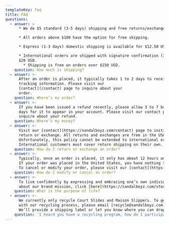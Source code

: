 ```yaml
---
templateKey: faq
title: FAQ
questions:
  - answer: >
      * We do $5 standard (3-5 days) shipping and free returns/exchanges on all domestic USA orders.

      * All orders above $100 have the option for free shipping.

      * Express (1-3 days) domestic shipping is available for $12.50 USD.

      * International orders are shipped with signature confirmation (3-5 day) for
      $20 USD.
        * Shipping is free on orders over $150 USD.
    question: How much is shipping?
  - answer: >-
      After an order is placed, it typically takes 1 to 2 days to receive
      tracking information. Please visit our
      [contact](/contact) page to inquire about your
      order.
    question: Where’s my order?
  - answer: >-
      If you have been issued a refund recently, please allow 3 to 7 business
      days for it to appear in your account. Please visit our contact page to
      inquire about your refund.
    question: Where’s my money?
  - answer: >-
      Visit our [contact](https://sandalboyz.com/contact) page to initiate a
      return or exchange. All returns and exchanges are free in the USA – we cover return shipping.
      Unfortunately, this policy cannot be extended to international orders.
      International customers must cover return shipping on their own.
    question: How do I return or exchange an order?
  - answer: >-
      Typically, once an order is placed, it only has about 12 hours until it becomes unchangeable.
      If your order was placed in the United States, you have nothing to fear since returns are 100% free.
      To cancel or modify your order, please visit our [contact](https://sandalboyz.com/contact) page.
    question: How do I modify or cancel an order?
  - answer: >-
      To live confidently by expressing and embracing one’s own individuality! To learn more
      about our brand mission, click [here](https://sandalboyz.com/stories).
    question: What is the purpose of life?
  - answer: >-
      We currently only recycle Court Slides and Maison Slippers. To get started
      with our recycling process, please email [recycle@sandalboyz.com](mailto:recycle@sandalboyz.com) with your original order number and the product you want to recycle!
      We’ll provide a shipping label or let you know where you can drop it off at.
    question: 'I heard you have a recycling program, how do I participate?'
---
```

